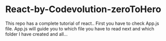 # React-by-Codevolution-zeroToHero
This repo has a complete tutorial of react..
First you have to check App.js file.
App.js will guide you to which file you have to read next and which folder I have created and all...
